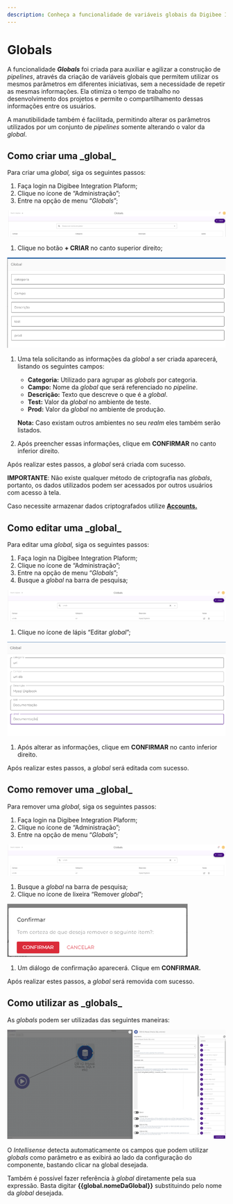 ```yaml
---
description: Conheça a funcionalidade de variáveis globais da Digibee Integration Plaform.
---
```


# Globals

A funcionalidade _**Globals**_ foi criada para auxiliar e agilizar a construção de _pipelines_, através da criação de variáveis globais que permitem utilizar os mesmos parâmetros em diferentes iniciativas, sem a necessidade de repetir as mesmas informações. Ela otimiza o tempo de trabalho no desenvolvimento dos projetos e permite o compartilhamento dessas informações entre os usuários.

A manutibilidade também é facilitada, permitindo alterar os parâmetros utilizados por um conjunto de _pipelines_ somente alterando o valor da _global_.

## **Como criar uma \_global**\_ <a href="#h_89a17b068b" id="h_89a17b068b"></a>

Para criar uma _global,_ siga os seguintes passos:

1. Faça login na Digibee Integration Plaform;
2. Clique no ícone de “Administração”;
3. Entre na opção de menu “_Globals_”;

![](<../.gitbook/assets/01 (17) (1).png>)

1. Clique no botão **+ CRIAR** no canto superior direito;

![](<../.gitbook/assets/02 (16).png>)

1.  Uma tela solicitando as informações da _global_ a ser criada aparecerá, listando os seguintes campos:

    * **Categoria:** Utilizado para agrupar as _globals_ por categoria.
    * **Campo:** Nome da _global_ que será referenciado no _pipeline_.
    * **Descrição:** Texto que descreve o que é a _global_.
    * **Test:** Valor da _global_ no ambiente de teste.
    * **Prod:** Valor da _global_ no ambiente de produção.

    **Nota:** Caso existam outros ambientes no seu _realm_ eles também serão listados.
2. Após preencher essas informações, clique em **CONFIRMAR** no canto inferior direito.

Após realizar estes passos, a _global_ será criada com sucesso.

**IMPORTANTE**: Não existe qualquer método de criptografia nas _globals_, portanto, os dados utilizados podem ser acessados por outros usuários com acesso à tela.

Caso necessite armazenar dados criptografados utilize [**Accounts.**](contas-accounts/)

## **Como editar uma \_global**\_ <a href="#h_e5f70703b2" id="h_e5f70703b2"></a>

Para editar uma _global,_ siga os seguintes passos:

1. Faça login na Digibee Integration Plaform;
2. Clique no ícone de “Administração”;
3. Entre na opção de menu “_Globals_”;
4. Busque a _global_ na barra de pesquisa;

![](../.gitbook/assets/edit1.png)

1. Clique no ícone de lápis “Editar _global_”;

![](../.gitbook/assets/edit2.png)

1. Após alterar as informações, clique em **CONFIRMAR** no canto inferior direito.

Após realizar estes passos, a _global_ será editada com sucesso.

## **Como remover uma \_global**\_ <a href="#h_8ef332c3b4" id="h_8ef332c3b4"></a>

Para remover uma _global,_ siga os seguintes passos:

1. Faça login na Digibee Integration Plaform;
2. Clique no ícone de “Administração”;
3. Entre na opção de menu “_Globals_”;

![](<../.gitbook/assets/03 (1).png>)

1. Busque a _global_ na barra de pesquisa;
2. Clique no ícone de lixeira “Remover _global_”;

![](<../.gitbook/assets/04 (10).png>)

1. Um diálogo de confirmação aparecerá. Clique em **CONFIRMAR.**

Após realizar estes passos, a _global_ será removida com sucesso.

## **Como utilizar as \_globals**\_ <a href="#h_8cb725f0e7" id="h_8cb725f0e7"></a>

As _globals_ podem ser utilizadas das seguintes maneiras:

![](<../.gitbook/assets/05 (14).png>)

O _Intellisense_ detecta automaticamente os campos que podem utilizar _globals_ como parâmetro e as exibirá ao lado da configuração do componente, bastando clicar na global desejada.

Também é possível fazer referência à _global_ diretamente pela sua expressão. Basta digitar **\{{global.nomeDaGlobal\}}** substituindo pelo nome da _global_ desejada.
